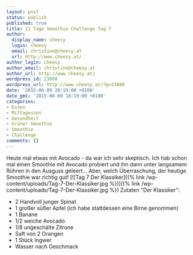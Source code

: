 ```yaml
---
layout: post
status: publish
published: true
title: 21 Tage Smoothie Challenge Tag 7
author:
  display_name: cheesy
  login: cheesy
  email: christine@cheesy.at
  url: http://www.cheesy.at/
author_login: cheesy
author_email: christine@cheesy.at
author_url: http://www.cheesy.at/
wordpress_id: 23888
wordpress_url: http://www.cheesy.at/?p=23888
date: '2015-06-09 20:19:00 +0100'
date_gmt: '2015-06-09 18:19:00 +0100'
categories:
- Essen
- Mittagessen
- Gesundheit
- Grüner Smoothie
- Smoothie
- Challenge
comments: []
---
```

Heute mal etwas mit Avocado - da war ich sehr skeptisch. Ich hab schon mal einen Smoothie mit Avocado probiert und ihn dann unter langsamem Rühren in den Ausguss geleert... Aber, welch Überraschung, der heutige Smoothie war richtig gut!
[![Tag 7 Der Klassiker]({% link /wp-content/uploads/Tag-7-Der-Klassiker.jpg %})]({% link /wp-content/uploads/Tag-7-Der-Klassiker.jpg %})
Zutaten "Der Klassiker":
- 2 Handvoll junger Spinat
- 1 großer süßer Apfel (ich habe stattdessen eine Birne genommen)
- 1 Banane
- 1/2 weiche Avocado
- 1/8 ungeschälte Zitrone
- Saft von 2 Orangen
- 1 Stück Ingwer
- Wasser nach Geschmack
